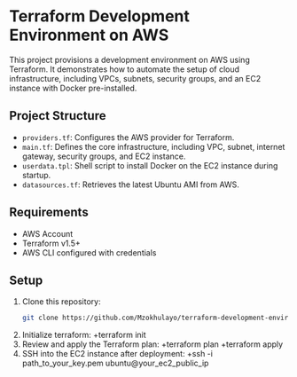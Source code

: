 # Terraform Development Environment on AWS

This project provisions a development environment on AWS using Terraform. It demonstrates how to automate the setup of cloud infrastructure, including VPCs, subnets, security groups, and an EC2 instance with Docker pre-installed.

## Project Structure

- `providers.tf`: Configures the AWS provider for Terraform.
- `main.tf`: Defines the core infrastructure, including VPC, subnet, internet gateway, security groups, and EC2 instance.
- `userdata.tpl`: Shell script to install Docker on the EC2 instance during startup.
- `datasources.tf`: Retrieves the latest Ubuntu AMI from AWS.

## Requirements

- AWS Account
- Terraform v1.5+
- AWS CLI configured with credentials

## Setup

1. Clone this repository:
   ```bash
   git clone https://github.com/Mzokhulayo/terraform-development-environment.git

2. Initialize terraform:
   +terraform init
3. Review and apply the Terraform plan:
   +terraform plan
   +terraform apply
4. SSH into the EC2 instance after deployment:
   +ssh -i path_to_your_key.pem ubuntu@your_ec2_public_ip
